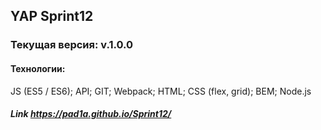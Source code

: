 ## YAP Sprint12
### Текущая версия: v.1.0.0
#### Технологии:
JS (ES5 / ES6);
API;
GIT;
Webpack;
HTML;
CSS (flex, grid);
BEM;
Node.js

##### Link https://pad1a.github.io/Sprint12/
